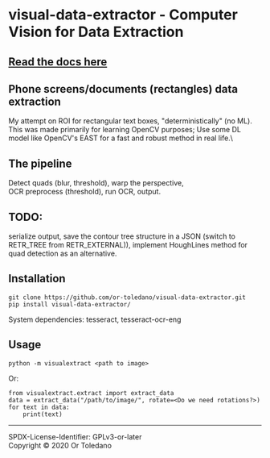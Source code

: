 # visual-data-extractor - Computer Vision for Data Extraction
## [Read the docs here](build/docs/content/api-documentation.md)
## Phone screens/documents (rectangles) data extraction
My attempt on ROI for rectangular text boxes, "deterministically" (no ML).\
This was made primarily for learning OpenCV purposes;
Use some DL model like OpenCV's EAST for a fast and robust method in real life.\
## The pipeline
Detect quads (blur, threshold), warp the perspective, \
OCR preprocess (threshold), run OCR, output.
## TODO: 
serialize output, save the contour tree structure in a JSON 
(switch to RETR_TREE from RETR_EXTERNAL)), implement HoughLines method for quad 
detection as an alternative.
## Installation
```
git clone https://github.com/or-toledano/visual-data-extractor.git
pip install visual-data-extractor/
```
System dependencies: tesseract, tesseract-ocr-eng
## Usage
```
python -m visualextract <path to image>
```
Or:
```
from visualextract.extract import extract_data
data = extract_data("/path/to/image/", rotate=<Do we need rotations?>)
for text in data:
    print(text)
```
---------------
SPDX-License-Identifier: GPLv3-or-later \
Copyright © 2020 Or Toledano 